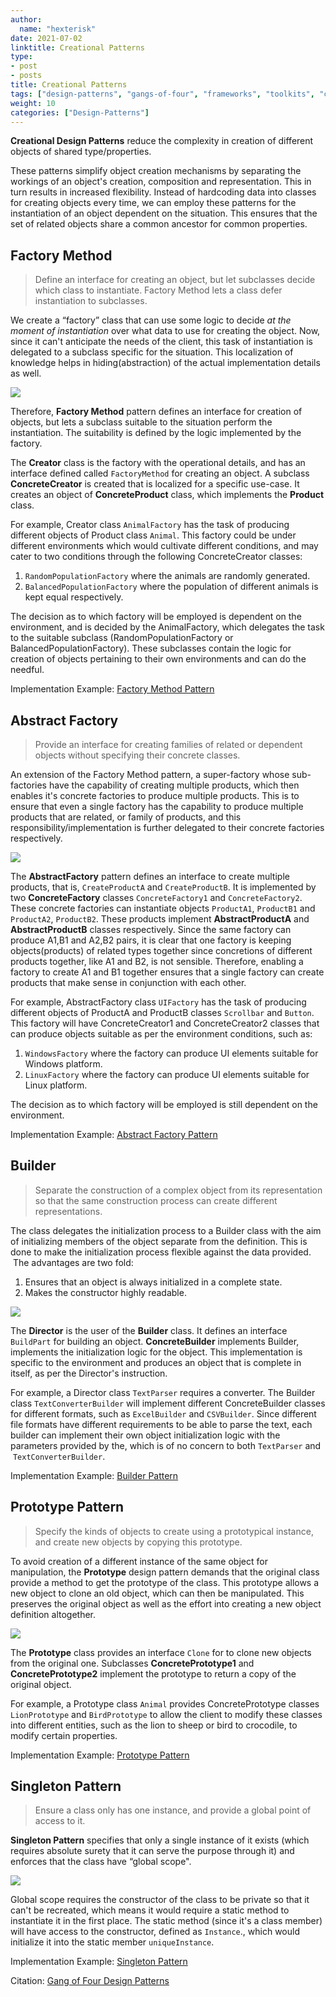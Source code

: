 ```yaml
---
author:
  name: "hexterisk"
date: 2021-07-02
linktitle: Creational Patterns
type:
- post
- posts
title: Creational Patterns
tags: ["design-patterns", "gangs-of-four", "frameworks", "toolkits", "creational-patterns", "builder", "prototype", "factory", "singleton"]
weight: 10
categories: ["Design-Patterns"]
---
```


**Creational Design Patterns** reduce the complexity in creation of different objects of shared type/properties.

These patterns simplify object creation mechanisms by separating the workings of an object's creation, composition and representation. This in turn results in increased flexibility. Instead of hardcoding data into classes for creating objects every time, we can employ these patterns for the instantiation of an object dependent on the situation. This ensures that the set of related objects share a common ancestor for common properties.

## Factory Method

> Define an interface for creating an object, but let subclasses decide which class to instantiate. Factory Method lets a class defer instantiation to subclasses.

We create a “factory” class that can use some logic to decide _at the moment of instantiation_ over what data to use for creating the object. Now, since it can't anticipate the needs of the client, this task of instantiation is delegated to a subclass specific for the situation. This localization of knowledge helps in hiding(abstraction) of the actual implementation details as well.

![](/Design_Patterns_Creational_Patterns/image.png)

Therefore, **Factory Method** pattern defines an interface for creation of objects, but lets a subclass suitable to the situation perform the instantiation. The suitability is defined by the logic implemented by the factory.

The **Creator** class is the factory with the operational details, and has an interface defined called `FactoryMethod` for creating an object. A subclass **ConcreteCreator** is created that is localized for a specific use-case. It creates an object of **ConcreteProduct** class, which implements the **Product** class.

For example, Creator class `AnimalFactory` has the task of producing different objects of Product class `Animal`. This factory could be under different environments which would cultivate different conditions, and may cater to two conditions through the following ConcreteCreator classes:

1.  `RandomPopulationFactory` where the animals are randomly generated.
2.  `BalancedPopulationFactory` where the population of different animals is kept equal respectively.

The decision as to which factory will be employed is dependent on the environment, and is decided by the AnimalFactory, which delegates the task to the suitable subclass (RandomPopulationFactory or BalancedPopulationFactory). These subclasses contain the logic for creation of objects pertaining to their own environments and can do the needful.

Implementation Example: [Factory Method Pattern](https://www.youtube.com/watch?v=pt1IbV1aSZ4)

## Abstract Factory

> Provide an interface for creating families of related or dependent objects without specifying their concrete classes.

An extension of the Factory Method pattern, a super-factory whose sub-factories have the capability of creating multiple products, which then enables it's concrete factories to produce multiple products. This is to ensure that even a single factory has the capability to produce multiple products that are related, or family of products, and this responsibility/implementation is further delegated to their concrete factories respectively.

![](/Design_Patterns_Creational_Patterns/1_image.png)

The **AbstractFactory** pattern defines an interface to create multiple products, that is, `CreateProductA` and `CreateProductB`. It is implemented by two **ConcreteFactory** classes `ConcreteFactory1` and `ConcreteFactory2`. These concrete factories can instantiate objects `ProductA1`, `ProductB1` and `ProductA2`, `ProductB2`. These products implement **AbstractProductA** and **AbstractProductB** classes respectively. Since the same factory can produce A1,B1 and A2,B2 pairs, it is clear that one factory is keeping objects(products) of related types together since concretions of different products together, like A1 and B2, is not sensible. Therefore, enabling a factory to create A1 and B1 together ensures that a single factory can create products that make sense in conjunction with each other.

For example, AbstractFactory class `UIFactory` has the task of producing different objects of ProductA and ProductB classes `Scrollbar` and `Button`. This factory will have ConcreteCreator1 and ConcreteCreator2 classes that can produce objects suitable as per the environment conditions, such as:

1.  `WindowsFactory` where the factory can produce UI elements suitable for Windows platform.
2.  `LinuxFactory` where the factory can produce UI elements suitable for Linux platform.

The decision as to which factory will be employed is still dependent on the environment.

Implementation Example: [Abstract Factory Pattern](https://www.youtube.com/watch?v=j50FusMmUMw)

## Builder

> Separate the construction of a complex object from its representation so that the same construction process can create different representations.

The class delegates the initialization process to a Builder class with the aim of initializing members of the object separate from the definition. This is done to make the initialization process flexible against the data provided.  The advantages are two fold:

1.  Ensures that an object is always initialized in a complete state.
2.  Makes the constructor highly readable.

![](/Design_Patterns_Creational_Patterns/2_image.png)

The **Director** is the user of the **Builder** class. It defines an interface `BuildPart` for building an object. **ConcreteBuilder** implements Builder, implements the initialization logic for the object. This implementation is specific to the environment and produces an object that is complete in itself, as per the Director's instruction.

For example, a Director class `TextParser` requires a converter. The Builder class `TextConverterBuilder` will implement different ConcreteBuilder classes for different formats, such as `ExcelBuilder` and `CSVBuilder`. Since different file formats have different requirements to be able to parse the text, each builder can implement their own object initialization logic with the parameters provided by the, which is of no concern to both `TextParser` and  `TextConverterBuilder`.

Implementation Example: [Builder Pattern](https://www.youtube.com/watch?v=M7Xi1yO_s8E)

## Prototype Pattern

> Specify the kinds of objects to create using a prototypical instance, and create new objects by copying this prototype.

To avoid creation of a different instance of the same object for manipulation, the **Prototype** design pattern demands that the original class provide a method to get the prototype of the class. This prototype allows a new object to clone an old object, which can then be manipulated. This preserves the original object as well as the effort into creating a new object definition altogether.

![](/Design_Patterns_Creational_Patterns/3_image.png)

The **Prototype** class provides an interface `Clone` for to clone new objects from the original one. Subclasses **ConcretePrototype1** and **ConcretePrototype2** implement the prototype to return a copy of the original object.

For example, a Prototype class `Animal` provides ConcretePrototype classes `LionPrototype` and `BirdPrototype` to allow the client to modify these classes into different entities, such as the lion to sheep or bird to crocodile, to modify certain properties.

Implementation Example: [Prototype Pattern](https://www.youtube.com/watch?v=nZ76x13Nm8Q)

## Singleton Pattern

> Ensure a class only has one instance, and provide a global point of access to it.

**Singleton Pattern** specifies that only a single instance of it exists (which requires absolute surety that it can serve the purpose through it) and enforces that the class have “global scope".

![](/Design_Patterns_Creational_Patterns/4_image.png)

Global scope requires the constructor of the class to be private so that it can't be recreated, which means it would require a static method to instantiate it in the first place. The static method (since it's a class member) will have access to the constructor, defined as `Instance`., which would initialize it into the static member `uniqueInstance`.

Implementation Example: [Singleton Pattern](https://www.youtube.com/watch?v=KUTqnWswPV4)


Citation: [Gang of Four Design Patterns](https://www.journaldev.com/31902/gangs-of-four-gof-design-patterns)